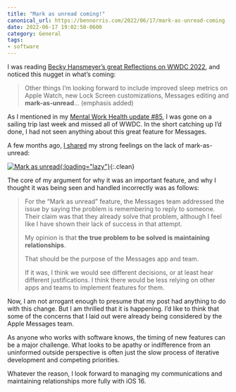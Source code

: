 ```yaml
---
title: "Mark as unread coming!"
canonical_url: https://bennorris.com/2022/06/17/mark-as-unread-coming
date: 2022-06-17 19:02:50-0600
category: General
tags:
- software
---
```


I was reading [Becky Hansmeyer’s great Reflections on WWDC 2022](https://beckyhansmeyer.com/2022/06/13/reflections-on-wwdc-2022/), and noticed this nugget in what’s coming:

> Other things I’m looking forward to include improved sleep metrics on Apple Watch, new Lock Screen customizations, Messages editing and **mark-as-unread**… (emphasis added)

As I mentioned in my [Mental Work Health update #85](https://bennorris.com/2022/06/17/im-a-sailor), I was gone on a sailing trip last week and missed all of WWDC. In the short catching up I’d done, I had not seen anything about this great feature for Messages.

A few months ago, [I shared](https://bennorris.com/2022/01/26/mark-as-unread) my strong feelings on the lack of mark-as-unread:

[![Mark as unread](https://media.bennorris.com/images/posts/mark-as-unread.jpg){:loading="lazy"}](https://bennorris.com/2022/01/26/mark-as-unread){:.clean}

The core of my argument for why it was an important feature, and why I thought it was being seen and handled incorrectly was as follows:

> For the “Mark as unread” feature, the Messages team addressed the issue by saying the problem is remembering to reply to someone. Their claim was that they already solve that problem, although I feel like I have shown their lack of success in that attempt.
> 
> My opinion is that **the true problem to be solved is maintaining relationships**.
> 
> That should be the purpose of the Messages app and team.
> 
> If it was, I think we would see different decisions, or at least hear different justifications. I think there would be less relying on other apps and teams to implement features for them.

Now, I am not arrogant enough to presume that my post had anything to do with this change. But I am thrilled that it is happening. I’d like to think that some of the concerns that I laid out were already being considered by the Apple Messages team.

As anyone who works with software knows, the timing of new features can be a major challenge. What looks to be apathy or indifference from an uninformed outside perspective is often just the slow process of iterative development and competing priorities.

Whatever the reason, I look forward to managing my communications and maintaining relationships more fully with iOS 16.
